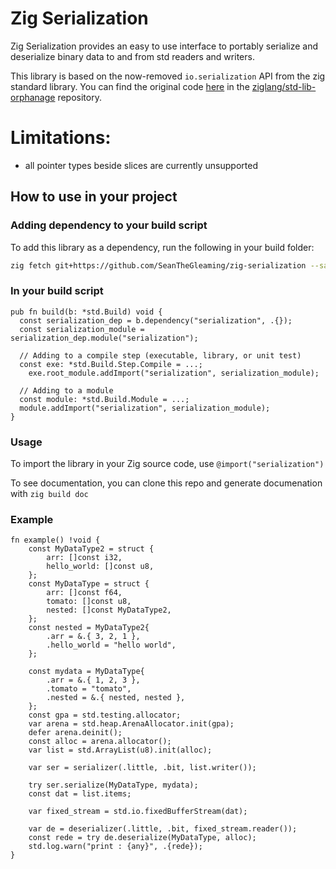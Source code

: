 # Zig Serialization

Zig Serialization provides an easy to use interface to portably serialize and deserialize binary data to and from std readers and writers.

This library is based on the now-removed `io.serialization` API from the zig standard library. You can find the original code [here](https://github.com/ziglang/std-lib-orphanage/blob/master/std/serialization.zig) in the [ziglang/std-lib-orphanage](https://github.com/ziglang/std-lib-orphanage) repository.

# Limitations:

- all pointer types beside slices are currently unsupported

## How to use in your project

### Adding dependency to your build script

To add this library as a dependency, run the following in your build folder:

```sh
zig fetch git+https://github.com/SeanTheGleaming/zig-serialization --save=serialization
```

### In your build script

```zig
pub fn build(b: *std.Build) void {
  const serialization_dep = b.dependency("serialization", .{});
  const serialization_module = serialization_dep.module("serialization");

  // Adding to a compile step (executable, library, or unit test)
  const exe: *std.Build.Step.Compile = ...;
	exe.root_module.addImport("serialization", serialization_module);

  // Adding to a module
  const module: *std.Build.Module = ...;
  module.addImport("serialization", serialization_module);
}
```

### Usage

To import the library in your Zig source code, use `@import("serialization")`

To see documentation, you can clone this repo and generate documenation with `zig build doc`

### Example

```zig
fn example() !void {
    const MyDataType2 = struct {
        arr: []const i32,
        hello_world: []const u8,
    };
    const MyDataType = struct {
        arr: []const f64,
        tomato: []const u8,
        nested: []const MyDataType2,
    };
    const nested = MyDataType2{
        .arr = &.{ 3, 2, 1 },
        .hello_world = "hello world",
    };

    const mydata = MyDataType{
        .arr = &.{ 1, 2, 3 },
        .tomato = "tomato",
        .nested = &.{ nested, nested },
    };
    const gpa = std.testing.allocator;
    var arena = std.heap.ArenaAllocator.init(gpa);
    defer arena.deinit();
    const alloc = arena.allocator();
    var list = std.ArrayList(u8).init(alloc);

    var ser = serializer(.little, .bit, list.writer());

    try ser.serialize(MyDataType, mydata);
    const dat = list.items;

    var fixed_stream = std.io.fixedBufferStream(dat);

    var de = deserializer(.little, .bit, fixed_stream.reader());
    const rede = try de.deserialize(MyDataType, alloc);
    std.log.warn("print : {any}", .{rede});
}
```
